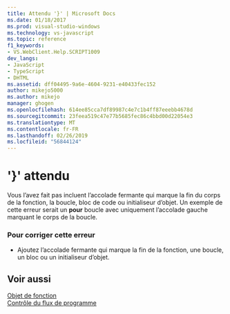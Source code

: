 ```yaml
---
title: Attendu '}' | Microsoft Docs
ms.date: 01/18/2017
ms.prod: visual-studio-windows
ms.technology: vs-javascript
ms.topic: reference
f1_keywords:
- VS.WebClient.Help.SCRIPT1009
dev_langs:
- JavaScript
- TypeScript
- DHTML
ms.assetid: dff04495-9a6e-4604-9231-e40433fec152
author: mikejo5000
ms.author: mikejo
manager: ghogen
ms.openlocfilehash: 614ee85cca7df89987c4e7c1b4ff87eeebb4678d
ms.sourcegitcommit: 23feea519c47e77b5685fec86c4bbd00d22054e3
ms.translationtype: MT
ms.contentlocale: fr-FR
ms.lasthandoff: 02/26/2019
ms.locfileid: "56844124"
---
```

# <a name="expected-"></a>'}' attendu
Vous l’avez fait pas incluent l’accolade fermante qui marque la fin du corps de la fonction, la boucle, bloc de code ou initialiseur d’objet. Un exemple de cette erreur serait un **pour** boucle avec uniquement l’accolade gauche marquant le corps de la boucle.  
  
### <a name="to-correct-this-error"></a>Pour corriger cette erreur  
  
-   Ajoutez l’accolade fermante qui marque la fin de la fonction, une boucle, un bloc ou un initialiseur d’objet.  
  
## <a name="see-also"></a>Voir aussi  
 [Objet de fonction](../../javascript/reference/function-object-javascript.md)   
 [Contrôle du flux de programme](../../javascript/controlling-program-flow-javascript.md)
